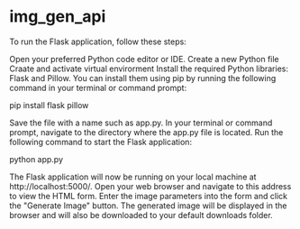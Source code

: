 # img_gen_api

To run the Flask application, follow these steps:

Open your preferred Python code editor or IDE.
Create a new Python file 
Craate and activate virtual envirorment
Install the required Python libraries: Flask and Pillow. You can install them using pip by running the following command in your terminal or command prompt:

pip install flask pillow

Save the file with a name such as app.py.
In your terminal or command prompt, navigate to the directory where the app.py file is located.
Run the following command to start the Flask application:

python app.py

The Flask application will now be running on your local machine at http://localhost:5000/. Open your web browser and navigate to this address to view the HTML form.
Enter the image parameters into the form and click the "Generate Image" button. The generated image will be displayed in the browser and will also be downloaded to your default downloads folder.
